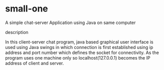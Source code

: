 # small-one
A simple chat-server Application using Java on  same computer

description

In this client-server chat program, java based graphical user interface is used using Java swings in which connection is first established
using ip address and port number which defines the socket for connectivity. As the program uses one machine only so localhost(127.0.0.1) becomes the IP
address of client and server.
